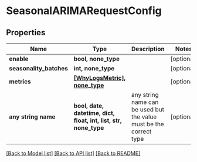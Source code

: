 # SeasonalARIMARequestConfig


## Properties
Name | Type | Description | Notes
------------ | ------------- | ------------- | -------------
**enable** | **bool, none_type** |  | [optional] 
**seasonality_batches** | **int, none_type** |  | [optional] 
**metrics** | [**[WhyLogsMetric], none_type**](WhyLogsMetric.md) |  | [optional] 
**any string name** | **bool, date, datetime, dict, float, int, list, str, none_type** | any string name can be used but the value must be the correct type | [optional]

[[Back to Model list]](../README.md#documentation-for-models) [[Back to API list]](../README.md#documentation-for-api-endpoints) [[Back to README]](../README.md)


